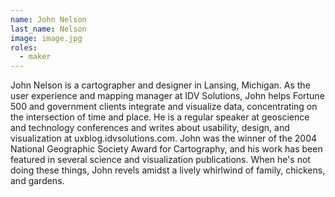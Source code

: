 ```yaml
---
name: John Nelson
last_name: Nelson
image: image.jpg
roles:
  - maker
---
```

John Nelson is a cartographer and designer in Lansing, Michigan. As the user experience and mapping manager at IDV Solutions, John helps Fortune 500 and government clients integrate and visualize data, concentrating on the intersection of time and place. He is a regular speaker at geoscience and technology conferences and writes about usability, design, and visualization at uxblog.idvsolutions.com. John was the winner of the 2004 National Geographic Society Award for Cartography, and his work has been featured in several science and visualization publications. When he's not doing these things, John revels amidst a lively whirlwind of family, chickens, and gardens.
